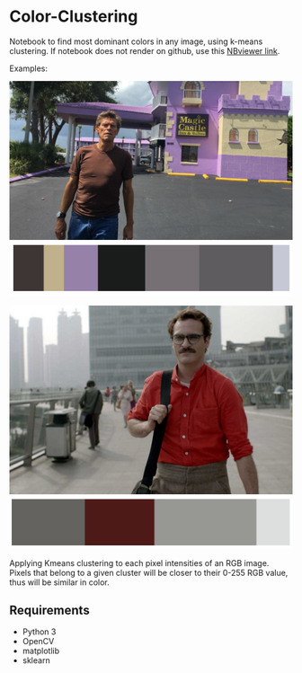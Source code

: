 # Color-Clustering

Notebook to find most dominant colors in any image, using k-means clustering.
If notebook does not render on github, use this [NBviewer link](nbviewer.org).

Examples:

![Florida](/images/florida.jpeg)
![Palette Florida](/images/Figure_florida.png)

!['Her'](/images/her2.jpg)
!['Palette Her'](/images/Figure_her2.png)



Applying Kmeans clustering to each pixel intensities of an RGB image.  
Pixels that belong to a given cluster will be closer to their 0-255 RGB value, thus will be similar in color.



## Requirements
* Python 3
* OpenCV
* matplotlib
* sklearn
